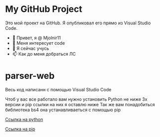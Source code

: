 # My GitHub Project

Это мой проект на GitHub. Я опубликовал его прямо из Visual Studio Code.

- 👋 Привет, я @ Mjolnir11
- 👀 Меня интересует code
- 🌱 Я сейчас учусь 
- 📫 Как до меня добраться ЛС 
<!---
Mjolnir11/Mjolnir11 is a ✨ special ✨ repository because its `README.md` (this file) appears on your GitHub profile.
You can click the Preview link to take a look at your changes.
--->
# parser-web
Весь код написанн с помощью Visual Studio Code

Чтоб у вас все работало вам нужно установить Python не ниже 3x версии и pip ссылки на них я оставлю ниже 
Так же вам понадобиться библиотека bs4 она устанавливаеться с помощью pip

 
 <p><a href="https://www.python.org">Ссылка на python</a></p>
 <p><a href="https://pypi.org/project/pip">Ссылка на pip</a></p>
 
